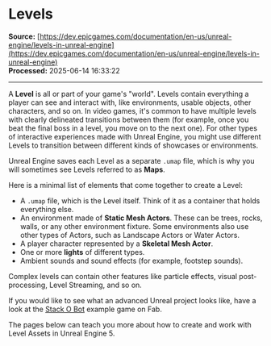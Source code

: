 # Levels

**Source:** [https://dev.epicgames.com/documentation/en-us/unreal-engine/levels-in-unreal-engine](https://dev.epicgames.com/documentation/en-us/unreal-engine/levels-in-unreal-engine)  
**Processed:** 2025-06-14 16:33:22

---

A **Level** is all or part of your game's "world". Levels contain everything a player can see and interact with, like environments, usable objects, other characters, and so on. In video games, it's common to have multiple levels with clearly delineated transitions between them (for example, once you beat the final boss in a level, you move on to the next one). For other types of interactive experiences made with Unreal Engine, you might use different Levels to transition between different kinds of showcases or environments.

Unreal Engine saves each Level as a separate `.umap` file, which is why you will sometimes see Levels referred to as **Maps**.

Here is a minimal list of elements that come together to create a Level:

-   A `.umap` file, which is the Level itself. Think of it as a container that holds everything else.
-   An environment made of **Static Mesh Actors**. These can be trees, rocks, walls, or any other environment fixture. Some environments also use other types of Actors, such as Landscape Actors or Water Actors.
-   A player character represented by a **Skeletal Mesh Actor**.
-   One or more **lights** of different types.
-   Ambient sounds and sound effects (for example, footstep sounds).

Complex levels can contain other features like particle effects, visual post-processing, Level Streaming, and so on.

If you would like to see what an advanced Unreal project looks like, have a look at the [Stack O Bot](https://www.fab.com/listings/b4dfff49-0e7d-4c4b-a6c5-8a0315831c9c) example game on Fab.

The pages below can teach you more about how to create and work with Level Assets in Unreal Engine 5.